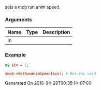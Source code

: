 sets a mob run anim speed.
### Arguments
**Name**|**Type**|**Description**
:---|:---|:---
in||

### Example

```perl
my $in = 1;

$mob->SetRunAnimSpeed($in); # Returns void
```


Generated On 2018-04-29T00:35:14-07:00